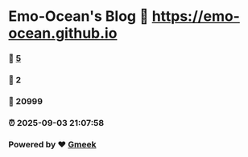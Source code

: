 # Emo-Ocean's Blog :link: https://emo-ocean.github.io 
### :page_facing_up: [5](https://emo-ocean.github.io/tag.html) 
### :speech_balloon: 2 
### :hibiscus: 20999 
### :alarm_clock: 2025-09-03 21:07:58 
### Powered by :heart: [Gmeek](https://github.com/Meekdai/Gmeek)
